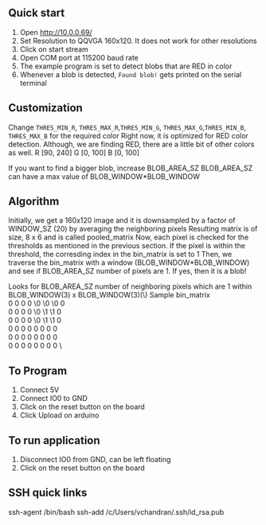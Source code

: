 ## Quick start
1. Open http://10.0.0.69/
2. Set Resolution to QQVGA 160x120. It does not work for other resolutions
3. Click on start stream
4. Open COM port at 115200 baud rate
5. The example program is set to detect blobs that are RED in color
6. Whenever a blob is detected, `Found blob!` gets printed on the serial terminal

## Customization
Change `THRES_MIN_R`, `THRES_MAX_R`,`THRES_MIN_G`, `THRES_MAX_G`,`THRES_MIN_B`, `THRES_MAX_B` for the required color
Right now, it is optimized for RED color detection. Although, we are finding RED, there are a little bit of 
other colors as well.
R [90, 240]
G [0, 100]
B [0, 100]

If you want to find a bigger blob, increase BLOB_AREA_SZ
BLOB_AREA_SZ can have a max value of BLOB_WINDOW*BLOB_WINDOW

## Algorithm
Initially, we get a 160x120 image and it is downsampled by a factor of WINDOW_SZ (20) by averaging the neighboring pixels
Resulting matrix is of size, 8 x 6 and is called pooled_matrix
Now, each pixel is checked for the thresholds as mentioned in the previous section.
If the pixel is within the threshold, the corresding index in the bin_matrix is set to 1
Then, we traverse the bin_matrix with a window (BLOB_WINDOW*BLOB_WINDOW) and see if BLOB_AREA_SZ number of
pixels are 1. If yes, then it is a blob!

Looks for BLOB_AREA_SZ number of neighboring pixels which are 1
within BLOB_WINDOW(3) x BLOB_WINDOW(3)(\\)
    Sample bin_matrix\
    0   0   0   0   \0   \0   \0   0    \
    0   0   0   0   \0   \1   \1   0    \
    0   0   0   0   \0   \1   \1   0    \
    0   0   0   0   0   0   0   0       \
    0   0   0   0   0   0   0   0       \
    0   0   0   0   0   0   0   0       \

## To Program
1. Connect 5V
2. Connect IO0 to GND
3. Click on the reset button on the board
4. Click Upload on arduino 

## To run application
1. Disconnect IO0 from GND, can be left floating
2. Click on the reset button on the board

## SSH quick links
ssh-agent /bin/bash
ssh-add /c/Users/vchandran/.ssh/id_rsa.pub